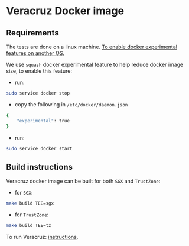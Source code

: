 # Veracruz Docker image

## Requirements

The tests are done on a linux machine. [To enable docker experimental features on another OS.](https://docs.docker.com/engine/reference/commandline/checkpoint_create/)

We use `squash` docker experimental feature to help reduce docker image size, to enable this feature:
- run: 
```sh 
sudo service docker stop
```
- copy the following in `/etc/docker/daemon.json `
```sh
{
    "experimental": true
}
```
- run:
```sh 
sudo service docker start
```

## Build instructions

Veracruz docker image can be built for both `SGX` and `TrustZone`:
- for `SGX`:
```sh
make build TEE=sgx
```
- for `TrustZone`:
```sh
make build TEE=tz
```

To run Veracruz: [instructions](https://github.com/veracruz-project/veracruz/blob/main/BUILD_INSTRUCTIONS.markdown).